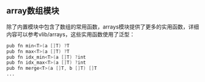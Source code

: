 ## array数组模块

除了内置模块中包含了数组的常用函数，arrays模块提供了更多的实用函数，详细内容可以参考vlib/arrays，这些实用函数使用了泛型：

```v
pub fn min<T>(a []T) ?T
pub fn max<T>(a []T) ?T
pub fn idx_min<T>(a []T) ?int
pub fn idx_max<T>(a []T) ?int
pub fn merge<T>(a []T, b []T) []T
...
```

